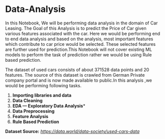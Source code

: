 # Data-Analysis
In this Notebook, We will be performing data analysis in the domain of Car Leasing. The Goal of this Analysis is to predict the Price of Car given various features associated with the car. Here we would be performing end to end data analysis and based on the analysis, most important features which contribute to car price would be selected. These selected features are further used for prediction.This Notebook will not cover existing ML models to perform the task of prediction rather we would be using Rule based prediction.

The dataset of used cars consists of about 371528 data points and 20 features. The source of this dataset is crawled from German Private company portal and is now made available to public.In this analysis ,we would be performing following tasks.

1. **Importing libraries and data**
2. **Data Cleaning**
3. **EDA — Exploratory Data Analysis***
4. **Data Preprocessing**
5. **Feature Analysis**
6. **Rule Based Prediction**

**Dataset Source:** *https://data.world/data-society/used-cars-data*
